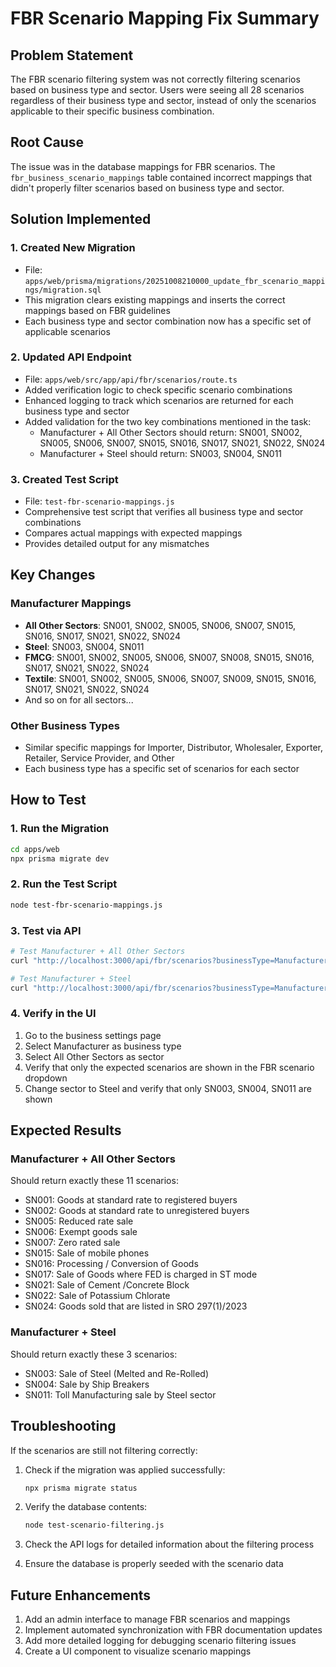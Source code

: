 # FBR Scenario Mapping Fix Summary

## Problem Statement
The FBR scenario filtering system was not correctly filtering scenarios based on business type and sector. Users were seeing all 28 scenarios regardless of their business type and sector, instead of only the scenarios applicable to their specific business combination.

## Root Cause
The issue was in the database mappings for FBR scenarios. The `fbr_business_scenario_mappings` table contained incorrect mappings that didn't properly filter scenarios based on business type and sector.

## Solution Implemented

### 1. Created New Migration
- File: `apps/web/prisma/migrations/20251008210000_update_fbr_scenario_mappings/migration.sql`
- This migration clears existing mappings and inserts the correct mappings based on FBR guidelines
- Each business type and sector combination now has a specific set of applicable scenarios

### 2. Updated API Endpoint
- File: `apps/web/src/app/api/fbr/scenarios/route.ts`
- Added verification logic to check specific scenario combinations
- Enhanced logging to track which scenarios are returned for each business type and sector
- Added validation for the two key combinations mentioned in the task:
  - Manufacturer + All Other Sectors should return: SN001, SN002, SN005, SN006, SN007, SN015, SN016, SN017, SN021, SN022, SN024
  - Manufacturer + Steel should return: SN003, SN004, SN011

### 3. Created Test Script
- File: `test-fbr-scenario-mappings.js`
- Comprehensive test script that verifies all business type and sector combinations
- Compares actual mappings with expected mappings
- Provides detailed output for any mismatches

## Key Changes

### Manufacturer Mappings
- **All Other Sectors**: SN001, SN002, SN005, SN006, SN007, SN015, SN016, SN017, SN021, SN022, SN024
- **Steel**: SN003, SN004, SN011
- **FMCG**: SN001, SN002, SN005, SN006, SN007, SN008, SN015, SN016, SN017, SN021, SN022, SN024
- **Textile**: SN001, SN002, SN005, SN006, SN007, SN009, SN015, SN016, SN017, SN021, SN022, SN024
- And so on for all sectors...

### Other Business Types
- Similar specific mappings for Importer, Distributor, Wholesaler, Exporter, Retailer, Service Provider, and Other
- Each business type has a specific set of scenarios for each sector

## How to Test

### 1. Run the Migration
```bash
cd apps/web
npx prisma migrate dev
```

### 2. Run the Test Script
```bash
node test-fbr-scenario-mappings.js
```

### 3. Test via API
```bash
# Test Manufacturer + All Other Sectors
curl "http://localhost:3000/api/fbr/scenarios?businessType=Manufacturer&sector=All Other Sectors"

# Test Manufacturer + Steel
curl "http://localhost:3000/api/fbr/scenarios?businessType=Manufacturer&sector=Steel"
```

### 4. Verify in the UI
1. Go to the business settings page
2. Select Manufacturer as business type
3. Select All Other Sectors as sector
4. Verify that only the expected scenarios are shown in the FBR scenario dropdown
5. Change sector to Steel and verify that only SN003, SN004, SN011 are shown

## Expected Results

### Manufacturer + All Other Sectors
Should return exactly these 11 scenarios:
- SN001: Goods at standard rate to registered buyers
- SN002: Goods at standard rate to unregistered buyers
- SN005: Reduced rate sale
- SN006: Exempt goods sale
- SN007: Zero rated sale
- SN015: Sale of mobile phones
- SN016: Processing / Conversion of Goods
- SN017: Sale of Goods where FED is charged in ST mode
- SN021: Sale of Cement /Concrete Block
- SN022: Sale of Potassium Chlorate
- SN024: Goods sold that are listed in SRO 297(1)/2023

### Manufacturer + Steel
Should return exactly these 3 scenarios:
- SN003: Sale of Steel (Melted and Re-Rolled)
- SN004: Sale by Ship Breakers
- SN011: Toll Manufacturing sale by Steel sector

## Troubleshooting

If the scenarios are still not filtering correctly:

1. Check if the migration was applied successfully:
   ```bash
   npx prisma migrate status
   ```

2. Verify the database contents:
   ```bash
   node test-scenario-filtering.js
   ```

3. Check the API logs for detailed information about the filtering process

4. Ensure the database is properly seeded with the scenario data

## Future Enhancements

1. Add an admin interface to manage FBR scenarios and mappings
2. Implement automated synchronization with FBR documentation updates
3. Add more detailed logging for debugging scenario filtering issues
4. Create a UI component to visualize scenario mappings